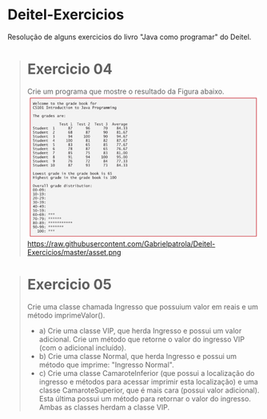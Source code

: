 # Deitel-Exercicios

Resolução de alguns exercicios do livro "Java como programar" do Deitel.

> # Exercicio 04
> Crie um programa que mostre o resultado da Figura abaixo.
> ![Imagem do exericio 04!](asset.png "exericio 04")
> <img>https://raw.githubusercontent.com/Gabrielpatrola/Deitel-Exercicios/master/asset.png</img>


> # Exercicio 05
> Crie uma classe chamada Ingresso que possuium valor em reais e um método imprimeValor().
> - a) Crie uma classe VIP, que herda Ingresso e possui um valor adicional. Crie um método que retorne o valor do ingresso VIP (com o   adicional incluído).
> - b) Crie uma classe Normal, que herda Ingresso e possui um método que imprime: "Ingresso Normal".
> - c) Crie uma classe CamaroteInferior (que possui a localização do ingresso e métodos para acessar imprimir esta localização) e uma classe CamaroteSuperior, que é mais cara (possui valor adicional). Esta última possui um método para retornar o valor do ingresso. Ambas as classes herdam a classe VIP.
